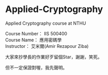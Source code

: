# Applied-Cryptography
Applied Cryptography course at NTHU
    
Course Number： IIS 500400   
Course Name：   應用密碼學    
Instructor：    艾米爾(Amir Rezapour Ziba)

大家來抄學長的作業好歹留個Star，謝謝，笑死。

但不一定保證對喔，我先聲明。
